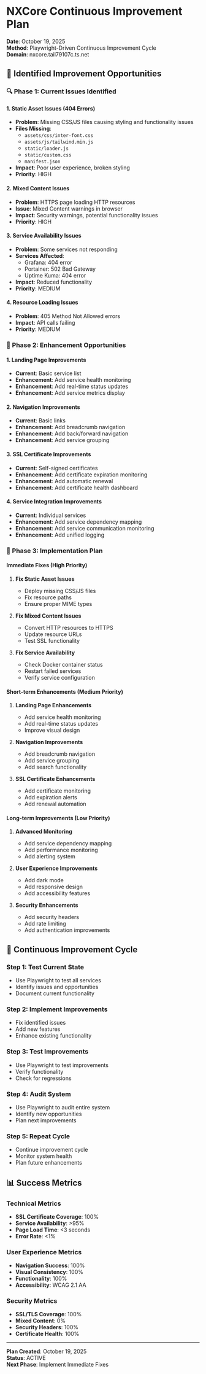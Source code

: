 # NXCore Continuous Improvement Plan

**Date**: October 19, 2025  
**Method**: Playwright-Driven Continuous Improvement Cycle  
**Domain**: nxcore.tail79107c.ts.net  

## 🎯 **Identified Improvement Opportunities**

### **🔍 Phase 1: Current Issues Identified**

#### **1. Static Asset Issues (404 Errors)**
- **Problem**: Missing CSS/JS files causing styling and functionality issues
- **Files Missing**:
  - `assets/css/inter-font.css`
  - `assets/js/tailwind.min.js`
  - `static/loader.js`
  - `static/custom.css`
  - `manifest.json`
- **Impact**: Poor user experience, broken styling
- **Priority**: HIGH

#### **2. Mixed Content Issues**
- **Problem**: HTTPS page loading HTTP resources
- **Issue**: Mixed Content warnings in browser
- **Impact**: Security warnings, potential functionality issues
- **Priority**: HIGH

#### **3. Service Availability Issues**
- **Problem**: Some services not responding
- **Services Affected**:
  - Grafana: 404 error
  - Portainer: 502 Bad Gateway
  - Uptime Kuma: 404 error
- **Impact**: Reduced functionality
- **Priority**: MEDIUM

#### **4. Resource Loading Issues**
- **Problem**: 405 Method Not Allowed errors
- **Impact**: API calls failing
- **Priority**: MEDIUM

### **🚀 Phase 2: Enhancement Opportunities**

#### **1. Landing Page Improvements**
- **Current**: Basic service list
- **Enhancement**: Add service health monitoring
- **Enhancement**: Add real-time status updates
- **Enhancement**: Add service metrics display

#### **2. Navigation Improvements**
- **Current**: Basic links
- **Enhancement**: Add breadcrumb navigation
- **Enhancement**: Add back/forward navigation
- **Enhancement**: Add service grouping

#### **3. SSL Certificate Improvements**
- **Current**: Self-signed certificates
- **Enhancement**: Add certificate expiration monitoring
- **Enhancement**: Add automatic renewal
- **Enhancement**: Add certificate health dashboard

#### **4. Service Integration Improvements**
- **Current**: Individual services
- **Enhancement**: Add service dependency mapping
- **Enhancement**: Add service communication monitoring
- **Enhancement**: Add unified logging

### **🔧 Phase 3: Implementation Plan**

#### **Immediate Fixes (High Priority)**
1. **Fix Static Asset Issues**
   - Deploy missing CSS/JS files
   - Fix resource paths
   - Ensure proper MIME types

2. **Fix Mixed Content Issues**
   - Convert HTTP resources to HTTPS
   - Update resource URLs
   - Test SSL functionality

3. **Fix Service Availability**
   - Check Docker container status
   - Restart failed services
   - Verify service configuration

#### **Short-term Enhancements (Medium Priority)**
1. **Landing Page Enhancements**
   - Add service health monitoring
   - Add real-time status updates
   - Improve visual design

2. **Navigation Improvements**
   - Add breadcrumb navigation
   - Add service grouping
   - Add search functionality

3. **SSL Certificate Enhancements**
   - Add certificate monitoring
   - Add expiration alerts
   - Add renewal automation

#### **Long-term Improvements (Low Priority)**
1. **Advanced Monitoring**
   - Add service dependency mapping
   - Add performance monitoring
   - Add alerting system

2. **User Experience Improvements**
   - Add dark mode
   - Add responsive design
   - Add accessibility features

3. **Security Enhancements**
   - Add security headers
   - Add rate limiting
   - Add authentication improvements

## 🎯 **Continuous Improvement Cycle**

### **Step 1: Test Current State**
- Use Playwright to test all services
- Identify issues and opportunities
- Document current functionality

### **Step 2: Implement Improvements**
- Fix identified issues
- Add new features
- Enhance existing functionality

### **Step 3: Test Improvements**
- Use Playwright to test improvements
- Verify functionality
- Check for regressions

### **Step 4: Audit System**
- Use Playwright to audit entire system
- Identify new opportunities
- Plan next improvements

### **Step 5: Repeat Cycle**
- Continue improvement cycle
- Monitor system health
- Plan future enhancements

## 📊 **Success Metrics**

### **Technical Metrics**
- **SSL Certificate Coverage**: 100%
- **Service Availability**: >95%
- **Page Load Time**: <3 seconds
- **Error Rate**: <1%

### **User Experience Metrics**
- **Navigation Success**: 100%
- **Visual Consistency**: 100%
- **Functionality**: 100%
- **Accessibility**: WCAG 2.1 AA

### **Security Metrics**
- **SSL/TLS Coverage**: 100%
- **Mixed Content**: 0%
- **Security Headers**: 100%
- **Certificate Health**: 100%

---
**Plan Created**: October 19, 2025  
**Status**: ACTIVE  
**Next Phase**: Implement Immediate Fixes
